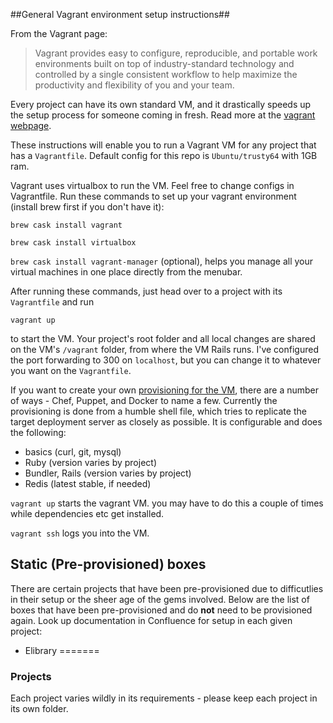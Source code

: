##General Vagrant environment setup instructions##

From the Vagrant page:

> Vagrant provides easy to configure, reproducible, and portable work environments built on top of industry-standard technology and controlled by a single consistent workflow to help maximize the productivity and flexibility of you and your team.

 Every project can have its own standard VM, and it drastically speeds up the setup process for someone coming in fresh. Read more at the [vagrant webpage](https://www.vagrantup.com/).

These instructions will enable you to run a Vagrant VM for any project that has a `Vagrantfile`. Default config for this repo is `Ubuntu/trusty64` with 1GB ram.

Vagrant uses virtualbox to run the VM. Feel free to change configs in Vagrantfile. Run these commands to set up your vagrant environment (install brew first if you don't have it):

`brew cask install vagrant`

`brew cask install virtualbox`

`brew cask install vagrant-manager` (optional), helps you manage all your virtual machines in one place directly from the menubar.

After running these commands, just head over to a project with its `Vagrantfile` and run

    vagrant up
to start the VM. Your project's root folder and all local changes are shared on the VM's `/vagrant` folder, from where the VM Rails runs. I've configured the port forwarding to 300 on `localhost`, but you can change it to whatever  you want on the `Vagrantfile`.

If you want to create your own [provisioning for the VM](https://docs.vagrantup.com/v2/provisioning/index.html), there are a number of ways - Chef, Puppet, and Docker to name a few. Currently the provisioning is done from a humble shell file, which tries to replicate the target deployment server as closely as possible. It is configurable and does the following:

- basics (curl, git, mysql)
- Ruby (version varies by project)
- Bundler, Rails (version varies by project)
- Redis (latest stable, if needed)

`vagrant up` starts the vagrant VM.
you may have to do this a couple of times while dependencies etc get installed.

`vagrant ssh` logs you into the VM.

## Static (Pre-provisioned) boxes ##

There are certain projects that have been pre-provisioned due to difficutlies in their setup or the sheer age of the gems involved. Below are the list of boxes that have been pre-provisioned and do **not** need to be provisioned again. Look up documentation in Confluence for setup in each given project: 

- Elibrary
=======
### Projects

Each project varies wildly in its requirements - please keep each project in its own folder. 


